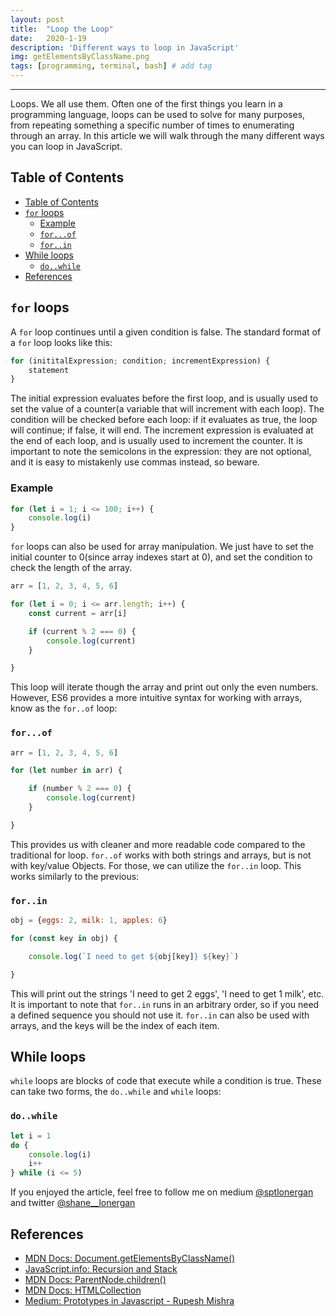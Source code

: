 ```yaml
---
layout: post
title:  "Loop the Loop"
date:   2020-1-19
description: 'Different ways to loop in JavaScript'
img: getElementsByClassName.png
tags: [programming, terminal, bash] # add tag
---
```

---

Loops. We all use them. Often one of the first things you learn in a programming language, loops can be used to solve for many purposes, from repeating something a specific number of times to enumerating through an array. In this article we will walk through the many different ways you can loop in JavaScript.

## Table of Contents

- [Table of Contents](#table-of-contents)
- [`for` loops](#for-loops)
  - [Example](#example)
  - [`for...of`](#forof)
  - [`for..in`](#forin)
- [While loops](#while-loops)
  - [`do..while`](#dowhile)
- [References](#references)

## `for` loops

A `for` loop continues until a given condition is false. The standard format of a `for` loop looks like this:

```js
for (inititalExpression; condition; incrementExpression) {
    statement
}
```

The initial expression evaluates before the first loop, and is usually used to set the value of a counter(a variable that will increment with each loop). The condition will be checked before each loop: if it evaluates as true, the loop will continue; if false, it will end. The increment expression is evaluated at the end of each loop, and is usually used to increment the counter. It is important to note the semicolons in the expression: they are not optional, and it is easy to mistakenly use commas instead, so beware.

### Example

```js
for (let i = 1; i <= 100; i++) {
    console.log(i)
}
```

`for` loops can also be used for array manipulation. We just have to set the initial counter to 0(since array indexes start at 0), and set the condition to check the length of the array.

```js
arr = [1, 2, 3, 4, 5, 6]

for (let i = 0; i <= arr.length; i++) {
    const current = arr[i]

    if (current % 2 === 0) {
        console.log(current)
    }

}
```

This loop will iterate though the array and print out only the even numbers. However, ES6 provides a more intuitive syntax for working with arrays, know as the `for..of` loop:

### `for...of`

```js
arr = [1, 2, 3, 4, 5, 6]

for (let number in arr) {

    if (number % 2 === 0) {
        console.log(current)
    }

}
```

This provides us with cleaner and more readable code compared to the traditional for loop. `for..of` works with both strings and arrays, but is not with key/value Objects. For those, we can utilize the `for..in` loop. This works similarly to the previous:

### `for..in`

```js
obj = {eggs: 2, milk: 1, apples: 6}

for (const key in obj) {

    console.log(`I need to get ${obj[key]} ${key}`)

}
```

This will print out the strings 'I need to get 2 eggs', 'I need to get 1 milk', etc. It is important to note that `for..in` runs in an arbitrary order, so if you need a defined sequence you should not use it. `for..in` can also be used with arrays, and the keys will be the index of each item.

## While loops

`while` loops are blocks of code that execute while a condition is true. These can take two forms, the `do..while` and `while` loops:

### `do..while`

```js
let i = 1
do {
    console.log(i)
    i++
} while (i <= 5)
```

If you enjoyed the article, feel free to follow me on medium [@sptlonergan](https://medium.com/@sptlonergan) and twitter [@shane__lonergan](https://twitter.com/shane__lonergan)

## References

- [MDN Docs: Document.getElementsByClassName()](https://developer.mozilla.org/en-US/docs/Web/API/Document/getElementsByClassName)
- [JavaScript.info: Recursion and Stack](https://javascript.info/recursion)
- [MDN Docs: ParentNode.children()](https://developer.mozilla.org/en-US/docs/Web/API/ParentNode/children)
- [MDN Docs: HTMLCollection](https://developer.mozilla.org/en-US/docs/Web/API/HTMLCollection)
- [Medium: Prototypes in Javascript - Rupesh Mishra](https://medium.com/better-programming/prototypes-in-javascript-5bba2990e04b)
